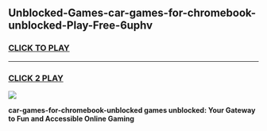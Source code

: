 
## Unblocked-Games-car-games-for-chromebook-unblocked-Play-Free-6uphv
<h3>
<a href="https://premium76.site?title=car-games-for-chromebook-unblocked&ref=21A">CLICK TO PLAY</a></h3>
<hr>

<h3>
<a href="https://premium76.site?title=car-games-for-chromebook-unblocked&ref=21A">CLICK 2 PLAY</a>
  
</h3>

<a href="https://premium76.site?title=car-games-for-chromebook-unblocked&ref=21A"><img src="https://clearcache.store/games.png"></a>


**car-games-for-chromebook-unblocked games unblocked: Your Gateway to Fun and Accessible Online Gaming**
